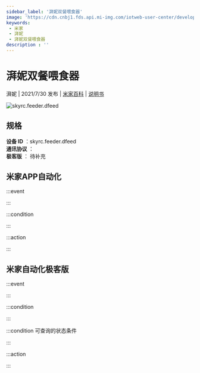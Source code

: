 ```yaml
---
sidebar_label: '湃妮双餐喂食器'
image: 'https://cdn.cnbj1.fds.api.mi-img.com/iotweb-user-center/developer_1679047957090cJdkXq39.png?GalaxyAccessKeyId=AKVGLQWBOVIRQ3XLEW&Expires=9223372036854775807&Signature=YGJBv+dsNbPAciUmzhRdl5DU27Q='
keywords: 
 - 米家
 - 湃妮
 - 湃妮双餐喂食器
description : ''
---
```

# 湃妮双餐喂食器

湃妮 | 2021/7/30 发布 | [米家百科](https://home.mi.com/webapp/content/baike/product/index.html?model=skyrc.feeder.dfeed) | [说明书](https://home.mi.com/views/introduction.html?model=skyrc.feeder.dfeed&region=cn)

![skyrc.feeder.dfeed](https://cdn.cnbj1.fds.api.mi-img.com/iotweb-user-center/developer_1679047957090cJdkXq39.png?GalaxyAccessKeyId=AKVGLQWBOVIRQ3XLEW&Expires=9223372036854775807&Signature=YGJBv+dsNbPAciUmzhRdl5DU27Q=)

## 规格  
> 
**设备 ID** ：skyrc.feeder.dfeed  
**通讯协议** ：  
**极客版**  ： 待补充 


## 米家APP自动化  

:::event  

:::

:::condition  

:::

:::action   

:::

## 米家自动化极客版  

:::event  

:::

:::condition  

:::

:::condition 可查询的状态条件  

:::

:::action  

:::

        
